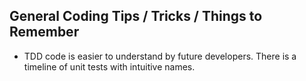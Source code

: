 General Coding Tips / Tricks / Things to Remember
----------------
- TDD code is easier to understand by future developers. There is a timeline of unit tests with intuitive names.